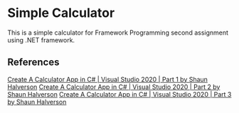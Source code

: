 # Simple Calculator
This is a simple calculator for Framework Programming second assignment using .NET framework.

## References
[Create A Calculator App in C# | Visual Studio 2020 | Part 1 by Shaun Halverson](https://www.youtube.com/watch?v=WmjmJxuS2aA)
[Create A Calculator App in C# | Visual Studio 2020 | Part 2 by Shaun Halverson](https://www.youtube.com/watch?v=ERZtoIEd5VU)
[Create A Calculator App in C# | Visual Studio 2020 | Part 3 by Shaun Halverson](https://www.youtube.com/watch?v=wZqPmbWsryc)
